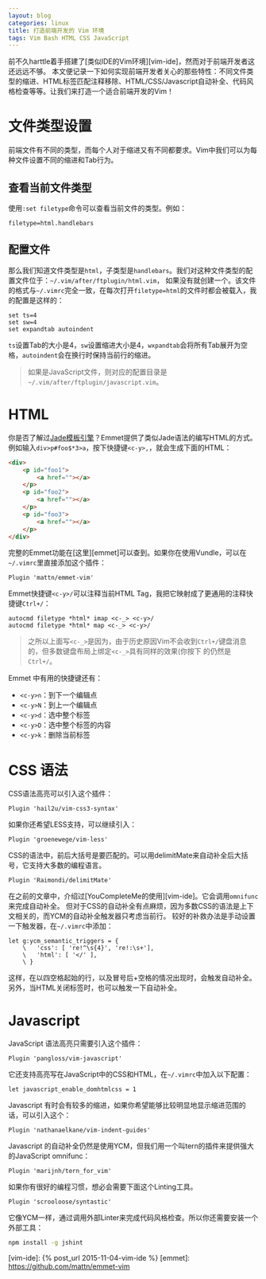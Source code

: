 ```yaml
---
layout: blog
categories: linux
title: 打造前端开发的 Vim 环境
tags: Vim Bash HTML CSS JavaScript
---
```


前不久harttle着手搭建了[类似IDE的Vim环境][vim-ide]，然而对于前端开发者这还远远不够。
本文便记录一下如何实现前端开发者关心的那些特性：不同文件类型的缩进、HTML标签匹配注释移除、HTML/CSS/Javascript自动补全、代码风格检查等等。让我们来打造一个适合前端开发的Vim！

<!--more-->

# 文件类型设置

前端文件有不同的类型，而每个人对于缩进又有不同都要求。Vim中我们可以为每种文件设置不同的缩进和Tab行为。

## 查看当前文件类型

使用`:set filetype`命令可以查看当前文件的类型。例如：

```
filetype=html.handlebars
```

## 配置文件

那么我们知道文件类型是`html`，子类型是`handlebars`。我们对这种文件类型的配置文件位于：`~/.vim/after/ftplugin/html.vim`，
如果没有就创建一个。该文件的格式与`~/.vimrc`完全一致，在每次打开`filetype=html`的文件时都会被载入，我的配置是这样的：

```vim
set ts=4
set sw=4
set expandtab autoindent
```

`ts`设置Tab的大小是4，`sw`设置缩进大小是4，`wxpandtab`会将所有Tab展开为空格，`autoindent`会在换行时保持当前行的缩进。

> 如果是JavaScript文件，则对应的配置目录是`~/.vim/after/ftplugin/javascript.vim`。

# HTML

你是否了解过[Jade模板引擎][jade]？Emmet提供了类似Jade语法的编写HTML的方式。
例如输入`div>p#foo$*3>a`，按下快捷键`<c-y>,`，就会生成下面的HTML：

```html
<div>
    <p id="foo1">
        <a href=""></a>
    </p>
    <p id="foo2">
        <a href=""></a>
    </p>
    <p id="foo3">
        <a href=""></a>
    </p>
</div>
```

完整的Emmet功能在[这里][emmet]可以查到。如果你在使用Vundle，可以在`~/.vimrc`里直接添加这个插件：

```vim
Plugin 'mattn/emmet-vim'
```

Emmet快捷键`<c-y>/`可以注释当前HTML Tag，我把它映射成了更通用的注释快捷键`Ctrl+/`：

```vim
autocmd filetype *html* imap <c-_> <c-y>/
autocmd filetype *html* map <c-_> <c-y>/
```

> 之所以上面写`<c-_>`是因为，由于历史原因Vim不会收到`Ctrl+/`键盘消息的，但多数键盘布局上绑定`<c-_>`具有同样的效果(你按下 的仍然是`Ctrl+/`。

Emmet 中有用的快捷键还有：

* `<c-y>n`：到下一个编辑点
* `<c-y>N`：到上一个编辑点
* `<c-y>d`：选中整个标签
* `<c-y>D`：选中整个标签的内容
* `<c-y>k`：删除当前标签

# CSS 语法

CSS语法高亮可以引入这个插件：

```vim
Plugin 'hail2u/vim-css3-syntax'     
```

如果你还希望LESS支持，可以继续引入：

```vim
Plugin 'groenewege/vim-less'
```

CSS的语法中，前后大括号是要匹配的。可以用delimitMate来自动补全后大括号，它支持大多数的编程语言。

```vim
Plugin 'Raimondi/delimitMate'
```

在之前的文章中，介绍过[YouCompleteMe的使用][vim-ide]。它会调用`omnifunc`来完成自动补全。
但对于CSS的自动补全有点麻烦，因为多数CSS的语法是上下文相关的，而YCM的自动补全触发器只考虑当前行。
较好的补救办法是手动设置一下触发器，在`~/.vimrc`中添加：

```vim
let g:ycm_semantic_triggers = {
    \   'css': [ 're!^\s{4}', 're!:\s+'],
    \   'html': [ '</' ],
    \ }
```

这样，在以四空格起始的行，以及冒号后+空格的情况出现时，会触发自动补全。另外，当HTML关闭标签时，也可以触发一下自动补全。

# Javascript

JavaScript 语法高亮只需要引入这个插件：

```vim
Plugin 'pangloss/vim-javascript'
```

它还支持高亮写在JavaScript中的CSS和HTML，在`~/.vimrc`中加入以下配置：

```vim
let javascript_enable_domhtmlcss = 1
```

Javascript 有时会有较多的缩进，如果你希望能够比较明显地显示缩进范围的话，可以引入这个：

```vim
Plugin 'nathanaelkane/vim-indent-guides'
```

Javascript 的自动补全仍然是使用YCM，但我们用一个叫tern的插件来提供强大的JavaScript omnifunc：

```vim
Plugin 'marijnh/tern_for_vim'
```

如果你有很好的编程习惯，想必会需要下面这个Linting工具。

```vim
Plugin 'scrooloose/syntastic'
```

它像YCM一样，通过调用外部Linter来完成代码风格检查。所以你还需要安装一个外部工具：

```bash
npm install -g jshint
```


[jade]: https://github.com/jadejs/jade
[vim-ide]: {% post_url 2015-11-04-vim-ide %}
[emmet]: https://github.com/mattn/emmet-vim
